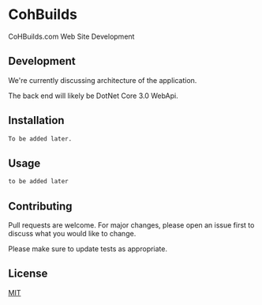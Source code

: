 # CohBuilds
CoHBuilds.com Web Site Development

## Development
We're currently discussing architecture of the application.

The back end will likely be DotNet Core 3.0 WebApi.

## Installation

```bash
To be added later.
```

## Usage

```python
to be added later
```

## Contributing
Pull requests are welcome. For major changes, please open an issue first to discuss what you would like to change.

Please make sure to update tests as appropriate.

## License
[MIT](https://choosealicense.com/licenses/mit/)